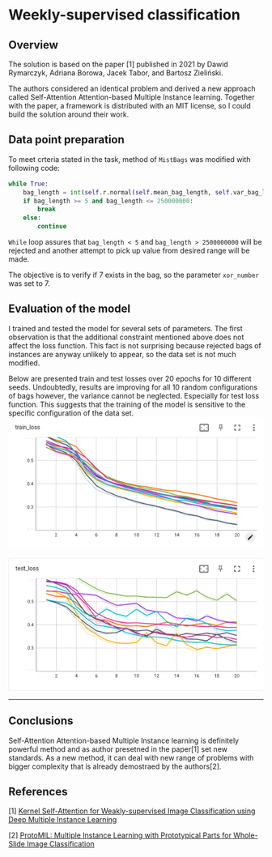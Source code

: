 Weekly-supervised classification
================================================


Overview
------------
The solution is based on the paper [1] published in 2021 by Dawid Rymarczyk, Adriana Borowa, Jacek Tabor, and Bartosz Zieliński.

The authors considered an identical problem and derived a new approach called Self-Attention Attention-based Multiple Instance learning. Together with the paper, a framework is distributed with an MIT license, so I could build the solution around their work.


Data point preparation
------------
To meet crteria stated in the task, method of `MistBags` was modified with following code:

```python
while True:
    bag_length = int(self.r.normal(self.mean_bag_length, self.var_bag_length, 1))
    if bag_length >= 5 and bag_length <= 250000000:
        break
    else:
        continue
```
`While` loop assures that `bag_length < 5` and `bag_length > 2500000000` will be rejected and another attempt to pick up value from desired range will be made.

The objective is to verify if 7 exists in the bag, so the parameter `xor_number` was set to 7.


Evaluation of the model
------------
I trained and tested the model for several sets of parameters. The first observation is that the additional constraint mentioned above does not affect the loss function. This fact is not surprising because rejected bags of instances are anyway unlikely to appear, so the data set is not much modified. 

Below are presented train and test losses over 20 epochs for 10 different seeds. Undoubtedly, results are improving for all 10 random configurations of bags however, the variance cannot be neglected. Especially for test loss function. This suggests that the training of the model is sensitive to the specific configuration of the data set.  
![Train loss](train_loss.png)

![Test loss](test_loss.png)

----------

Conclusions
----------

Self-Attention Attention-based Multiple Instance learning is definitely powerful method and as author presetned in the paper[1] set new standards. As a new method, it can deal with new range of problems with bigger complexity that is already demostraed by the authors[2].


References
-------
[1] [Kernel Self-Attention for Weakly-supervised Image Classification using Deep
Multiple Instance Learning](https://ieeexplore.ieee.org/document/9423289)

[2] [ProtoMIL: Multiple Instance Learning with Prototypical Parts for Whole-Slide Image Classification](https://2022.ecmlpkdd.org/wp-content/uploads/2022/09/sub_346.pdf)